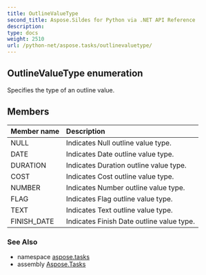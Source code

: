 ```yaml
---
title: OutlineValueType
second_title: Aspose.Sildes for Python via .NET API Reference
description: 
type: docs
weight: 2510
url: /python-net/aspose.tasks/outlinevaluetype/
---
```


## OutlineValueType enumeration

Specifies the type of an outline value.

## Members
| Member name | Description |
| :- | :- |
|NULL|Indicates Null outline value type.|
|DATE|Indicates Date outline value type.|
|DURATION|Indicates Duration outline value type.|
|COST|Indicates Cost outline value type.|
|NUMBER|Indicates Number outline value type.|
|FLAG|Indicates Flag outline value type.|
|TEXT|Indicates Text outline value type.|
|FINISH_DATE|Indicates Finish Date outline value type.|

### See Also

* namespace [aspose.tasks](/python-net/aspose.tasks/)
* assembly [Aspose.Tasks](/tasks/python-net/)

